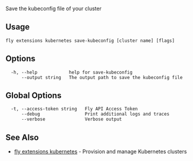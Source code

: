 Save the kubeconfig file of your cluster

## Usage
~~~
fly extensions kubernetes save-kubeconfig [cluster name] [flags]
~~~

## Options

~~~
  -h, --help            help for save-kubeconfig
      --output string   The output path to save the kubeconfig file
~~~

## Global Options

~~~
  -t, --access-token string   Fly API Access Token
      --debug                 Print additional logs and traces
      --verbose               Verbose output
~~~

## See Also

* [fly extensions kubernetes](/docs/flyctl/extensions-kubernetes/)	 - Provision and manage Kubernetes clusters

